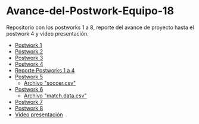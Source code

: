 # Avance-del-Postwork-Equipo-18
Repositorio con los postworks 1 a 8, reporte del avance de proyecto hasta el postwork 4 y video presentación.

- [Postwork 1](https://github.com/EdgarBL3/Avance-del-Postwork-Equipo-18/blob/main/Postwork%201.R)
- [Postwork 2](https://github.com/EdgarBL3/Avance-del-Postwork-Equipo-18/blob/main/Postwork%202.R)
- [Postwork 3](https://github.com/EdgarBL3/Avance-del-Postwork-Equipo-18/blob/main/Postwork%203.R)
- [Postwork 4](https://github.com/EdgarBL3/Avance-del-Postwork-Equipo-18/blob/main/Postwork%204.R)
- [Reporte Postworks 1 a 4](https://github.com/EdgarBL3/Avance-del-Postwork-Equipo-18/blob/main/Reporte_BEDU_Equipo18.pdf)
- [Postwork 5](https://github.com/EdgarBL3/Avance-del-Postwork-Equipo-18/blob/main/Postwork%205.R)
    - [Archivo "soccer.csv"](https://github.com/EdgarBL3/Avance-del-Postwork-Equipo-18/blob/main/soccer.csv)
- [Postwork 6](https://github.com/EdgarBL3/Avance-del-Postwork-Equipo-18/blob/main/Postwork%206.R)
    - [Archivo "match.data.csv"](https://github.com/EdgarBL3/Avance-del-Postwork-Equipo-18/blob/main/match.data.csv)
- [Postwork 7](https://github.com/EdgarBL3/Avance-del-Postwork-Equipo-18/blob/main/Postwork%207.R)
- [Postwork 8](https://github.com/EdgarBL3/Avance-del-Postwork-Equipo-18/blob/main/app.R)
- [Video presentación]()
